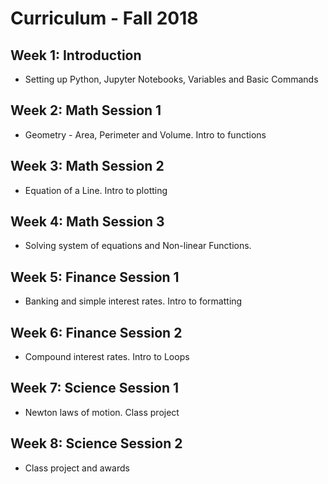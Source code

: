 
# Curriculum - Fall 2018

## Week 1: Introduction
 - Setting up Python, Jupyter Notebooks, Variables and Basic Commands

## Week 2: Math Session 1
 - Geometry - Area, Perimeter and Volume. Intro to functions
 
 ## Week 3: Math Session 2
 - Equation of a Line. Intro to plotting
 
 ## Week 4: Math Session 3
 - Solving system of equations and Non-linear Functions. 
 
 ## Week 5: Finance Session 1
 - Banking and simple interest rates. Intro to formatting
  
 ## Week 6: Finance Session 2
 - Compound interest rates. Intro to Loops 
  
 ## Week 7: Science Session 1
 - Newton laws of motion. Class project
 
  ## Week 8: Science Session 2
 - Class project and awards
